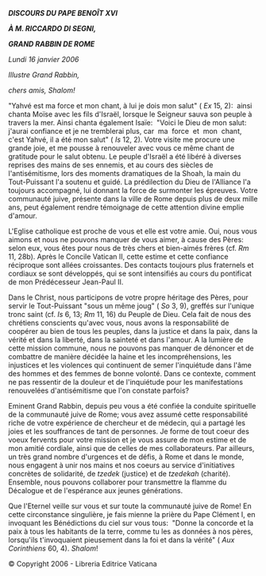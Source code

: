 ***DISCOURS DU PAPE BENOÎT XVI***

***À M. RICCARDO DI SEGNI,***

***GRAND RABBIN DE ROME***

*Lundi 16 janvier 2006*

*Illustre Grand Rabbin,*

*chers amis, Shalom!*

"Yahvé est ma force et mon chant, à lui je dois mon salut" ( *Ex* 15, 2):  ainsi chanta Moïse avec les fils d'Israël, lorsque le Seigneur sauva son peuple à travers la mer. Ainsi chanta également Isaïe:  "Voici le Dieu de mon salut:  j'aurai confiance et je ne tremblerai plus, car  ma  force  et  mon  chant,   c'est Yahvé, il a été mon salut" ( *Is* 12, 2). Votre visite me procure une grande joie, et me pousse à renouveler avec vous ce même chant de gratitude pour le salut obtenu. Le peuple d'Israël a été libéré à diverses reprises des mains de ses ennemis, et au cours des siècles de l'antisémitisme, lors des moments dramatiques de la Shoah, la main du Tout-Puissant l'a soutenu et guidé. La prédilection du Dieu de l'Alliance l'a toujours accompagné, lui donnant la force de surmonter les épreuves. Votre communauté juive, présente dans la ville de Rome depuis plus de deux mille ans, peut également rendre témoignage de cette attention divine emplie d'amour.

L'Eglise catholique est proche de vous et elle est votre amie. Oui, nous vous aimons et nous ne pouvons manquer de vous aimer, à cause des Pères:  selon eux, vous êtes pour nous de très chers et bien-aimés frères (cf. *Rm* 11, 28b). Après le Concile Vatican II, cette estime et cette confiance réciproque sont allées croissantes. Des contacts toujours plus fraternels et cordiaux se sont développés, qui se sont intensifiés au cours du pontificat de mon Prédécesseur Jean-Paul II.

Dans le Christ, nous participons de votre propre héritage des Pères, pour servir le Tout-Puissant "sous un même joug" ( *So* 3, 9), greffés sur l'unique tronc saint (cf. *Is* 6, 13; *Rm* 11, 16) du Peuple de Dieu. Cela fait de nous des chrétiens conscients qu'avec vous, nous avons la responsabilité de coopérer au bien de tous les peuples, dans la justice et dans la paix, dans la vérité et dans la liberté, dans la sainteté et dans l'amour. A la lumière de cette mission commune, nous ne pouvons pas manquer de dénoncer et de combattre de manière décidée la haine et les incompréhensions, les injustices et les violences qui continuent de semer l'inquiétude dans l'âme des hommes et des femmes de bonne volonté. Dans ce contexte, comment ne pas ressentir de la douleur et de l'inquiétude pour les manifestations renouvelées d'antisémitisme que l'on constate parfois?

Eminent Grand Rabbin, depuis peu vous a été confiée la conduite spirituelle de la communauté juive de Rome; vous avez assumé cette responsabilité riche de votre expérience de chercheur et de médecin, qui a partagé les joies et les souffrances de tant de personnes. Je forme de tout coeur des voeux fervents pour votre mission et je vous assure de mon estime et de mon amitié cordiale, ainsi que de celles de mes collaborateurs. Par ailleurs, un très grand nombre d'urgences et de défis, à Rome et dans le monde, nous engagent à unir nos mains et nos coeurs au service d'initiatives concrètes de solidarité, de *tzedek* (justice) et de *tzedekah* (charité). Ensemble, nous pouvons collaborer pour transmettre la flamme du Décalogue et de l'espérance aux jeunes générations.

Que l'Eternel veille sur vous et sur toute la communauté juive de Rome! En cette circonstance singulière, je fais mienne la prière du Pape Clément I, en invoquant les Bénédictions du ciel sur vous tous:  "Donne la concorde et la paix à tous les habitants de la terre, comme tu les as données à nos pères, lorsqu'ils t'invoquaient pieusement dans la foi et dans la vérité" ( *Aux Corinthiens* 60, 4). *Shalom*!

© Copyright 2006 - Libreria Editrice Vaticana